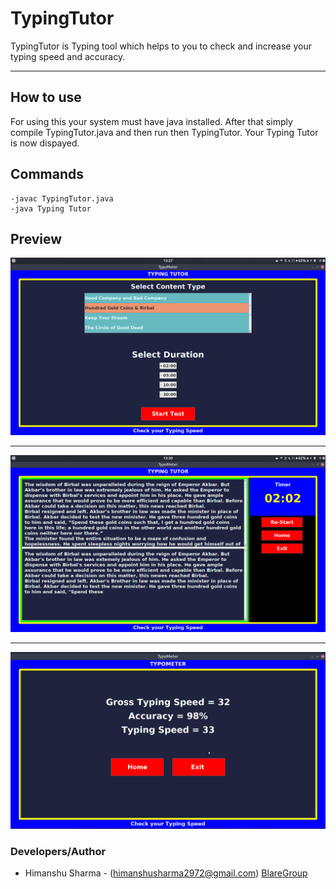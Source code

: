 # TypingTutor
TypingTutor is Typing tool which helps to you to check and increase your typing speed and accuracy.


---

## How to use
For using this your system must have java installed. After that simply compile TypingTutor.java and then run then TypingTutor. Your Typing Tutor is now dispayed.


## Commands

    -javac TypingTutor.java
    -java Typing Tutor


##  Preview

![Typing Tutor Home Window ](Images/homewindow.png "Home Window")

---

![Typing Tutor Typing Window ](Images/Typingwindow.png "Typing Window")

---

![Typing Tutor Result Window ](Images/resultwindow.png "/Result Window")

### Developers/Author
- Himanshu Sharma - (himanshusharma2972@gmail.com) [BlareGroup](www.blaregroup.com)




